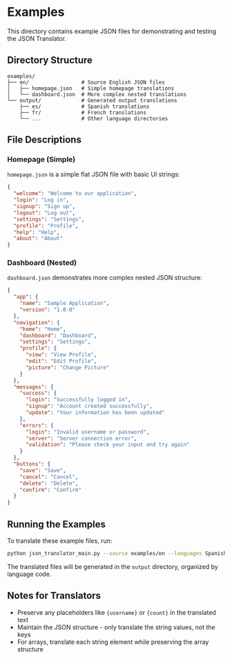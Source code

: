 # Examples

This directory contains example JSON files for demonstrating and testing the JSON Translator.

## Directory Structure

```
examples/
├── en/                 # Source English JSON files
│   ├── homepage.json   # Simple homepage translations
│   └── dashboard.json  # More complex nested translations
└── output/             # Generated output translations
    ├── es/             # Spanish translations
    ├── fr/             # French translations
    └── ...             # Other language directories
```

## File Descriptions

### Homepage (Simple)

`homepage.json` is a simple flat JSON file with basic UI strings:

```json
{
  "welcome": "Welcome to our application",
  "login": "Log in",
  "signup": "Sign up",
  "logout": "Log out",
  "settings": "Settings",
  "profile": "Profile",
  "help": "Help",
  "about": "About"
}
```

### Dashboard (Nested)

`dashboard.json` demonstrates more complex nested JSON structure:

```json
{
  "app": {
    "name": "Sample Application",
    "version": "1.0.0"
  },
  "navigation": {
    "home": "Home",
    "dashboard": "Dashboard",
    "settings": "Settings",
    "profile": {
      "view": "View Profile",
      "edit": "Edit Profile",
      "picture": "Change Picture"
    }
  },
  "messages": {
    "success": {
      "login": "Successfully logged in",
      "signup": "Account created successfully",
      "update": "Your information has been updated"
    },
    "errors": {
      "login": "Invalid username or password",
      "server": "Server connection error",
      "validation": "Please check your input and try again"
    }
  },
  "buttons": {
    "save": "Save",
    "cancel": "Cancel",
    "delete": "Delete",
    "confirm": "Confirm"
  }
}
```

## Running the Examples

To translate these example files, run:

```bash
python json_translator_main.py --source examples/en --languages Spanish,French,German --output examples/output
```

The translated files will be generated in the `output` directory, organized by language code.

## Notes for Translators

- Preserve any placeholders like `{username}` or `{count}` in the translated text
- Maintain the JSON structure - only translate the string values, not the keys
- For arrays, translate each string element while preserving the array structure 